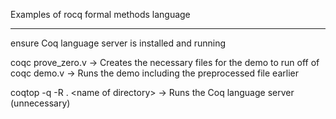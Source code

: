 Examples of rocq formal methods language

---

ensure Coq language server is installed and running

coqc prove_zero.v -> Creates the necessary files for the demo to run off of
coqc demo.v -> Runs the demo including the preprocessed file earlier

coqtop -q -R . \<name of directory\> -> Runs the Coq language server (unnecessary)